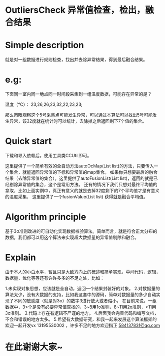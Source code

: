 # OutliersCheck 异常值检查，检出，融合结果
# Simple description 
就是对一组数据进行规则检查，找出并去除异常结果，得到最后融合结果。
# e.g:
下面同一室内同一地点同一时间段采集到一组温度数据，可能存在异常的是？

  温度（℃）： 23,26,26,23,32,22,23,23;
  
那么肉眼观察这个5号采集点可能发生异常，可以通过本算法可以找出5号可能发生异常，该32度就在统计时可以统计，去除掉之后返回剩下7个值的集合。
# Quick start
下载和导入依赖后，使用工具类CCUtil即可。

这里提供了一个简单有效的全自动方法autoOcMap(List list)的方法，只要传入一个集合，就能返回异常值的下标和异常值的map集合。
如果你只想要最后的融合结果（去除异常值的集合），这里提供了autoFusionList(List list)，返回的就是已经剔除异常值的集合，这个是常用方法。
还有的情况下我们只想对最终平均值的拿取，比如上面实例中，真正有意义的就是去掉32度剩下的7个平均值才是有意义的温度采集，
这里提供了一个fusionValue(List list) 获得就是融合平均值。
# Algorithm principle 
基于3σ准则改进的可自动化实现数据校验算法。简单而言，就是符合正太分布的数据，我们都可以用这个算法来实现超大数据量的异常值剔除和融合。
# Explain
由于本人的小白水平，暂且只是大致方向上的概述和简单实现，中间代码，逻辑，数据量，优化等等还有许许多多的不足之处，比如：

1.未实现对象思想，应该就是全自动，返回一个结果封装好的对象。
2.对数据量的算法太少，没有大数据的支持，比如我这套中的源码，简单对数据量的多少自动实现了不同的敏感度（就是对3σ）的数字3进行放大或者缩小，
在目前来说，一组数据中，3<个是没有必要异常值查找的，3~8用1σ准则，8~11用2σ准则，>11用3σ准则。
3.代码上存在有逻辑不严谨的地方。
4.后面我会完善代码和编写文档，不会和错误的地方太多。
5.希望有大数据研究，和我一起来发展这个算法框架的欢迎一起开发vx 13195530002 ，许多不足的地方欢迎指正 584137831@qq.com   

# 在此谢谢大家~
